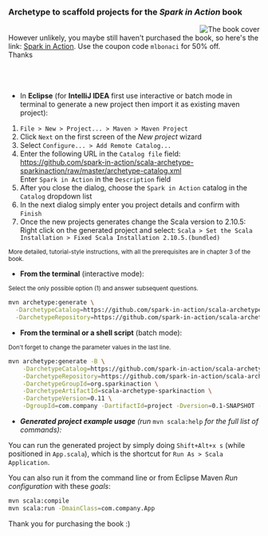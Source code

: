 ### Archetype to scaffold projects for the ___Spark in Action___ book

<img src="http://www.manning.com/bonaci/bonaci_cover150.jpg"
 alt="The book cover" title="Spark in Action cover page" align="right" />  
However unlikely, you maybe still haven't purchased the book, so here's the link: [Spark in Action](http://t.co/8dVXGkfits). Use the coupon code `mlbonaci` for 50% off.  
Thanks
<br><br><br><br>


 * In **Eclipse** (for **IntelliJ IDEA** first use interactive or batch mode in terminal to generate a new project then import it as existing maven project):  
1. `File > New > Project... > Maven > Maven Project`  
2. Click `Next` on the first screen of the _New project_ wizard  
3. Select `Configure... > Add Remote Catalog...`  
4. Enter the following URL in the `Catalog file` field: https://github.com/spark-in-action/scala-archetype-sparkinaction/raw/master/archetype-catalog.xml  
      Enter `Spark in Action` in the `Description` field  
5. After you close the dialog, choose the `Spark in Action` catalog in the `Catalog` dropdown list
6. In the next dialog simply enter you project details and confirm with `Finish`
7. Once the new projects generates change the Scala version to 2.10.5:
      Right click on the generated project and select:
      `Scala > Set the Scala Installation > Fixed Scala Installation 2.10.5.(bundled)`

 <small>
 More detailed, tutorial-style instructions, with all the prerequisites are in chapter 3 of the book.
 </small>

 * **From the terminal** (interactive mode):  
 <small>
 Select the only possible option (1) and answer subsequent questions.
 </small>

```sh
mvn archetype:generate \
  -DarchetypeCatalog=https://github.com/spark-in-action/scala-archetype-sparkinaction/raw/master/archetype-catalog.xml \
  -DarchetypeRepository=https://github.com/spark-in-action/scala-archetype-sparkinaction/raw/master
```


 * **From the terminal or a shell script** (batch mode):  
 <small>
 Don't forget to change the parameter values in the last line.
 </small>

```sh
mvn archetype:generate -B \
    -DarchetypeCatalog=https://github.com/spark-in-action/scala-archetype-sparkinaction/raw/master/archetype-catalog.xml \
    -DarchetypeRepository=https://github.com/spark-in-action/scala-archetype-sparkinaction/raw/master \
    -DarchetypeGroupId=org.sparkinaction \
    -DarchetypeArtifactId=scala-archetype-sparkinaction \
    -DarchetypeVersion=0.11 \
    -DgroupId=com.company -DartifactId=project -Dversion=0.1-SNAPSHOT -Dpackage=com.company
```


 * ***Generated project example usage*** *(run* `mvn scala:help` *for the full list of commands):*

You can run the generated project by simply doing `Shift+Alt+x s` (while positioned in `App.scala`), which is the shortcut for `Run As > Scala Application`.

You can also run it from the command line or from Eclipse Maven _Run configuration_ with these _goals_:

```sh
mvn scala:compile
mvn scala:run -DmainClass=com.company.App
```

Thank you for purchasing the book :)

